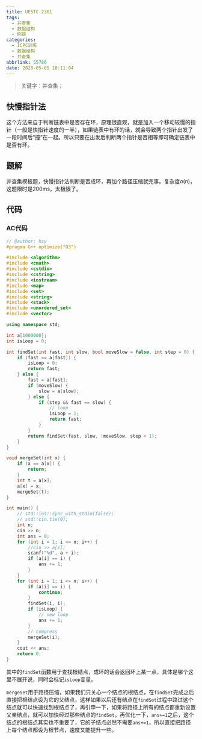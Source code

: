 ```yaml
---
title: UESTC 2361
tags:
  - 并查集
  - 数据结构
  - 刷题
categories:
  - ICPC训练
  - 数据结构
  - 并查集
abbrlink: 55786
date: 2020-05-05 18:11:04
---
```



> 关键字：并查集；

## 快慢指针法

这个方法来自于判断链表中是否存在环，原理很直观，就是加入一个移动较慢的指针（一般是快指针速度的一半），如果链表中有环的话，就会导致两个指针出发了一段时间后“撞”在一起。所以只要在出发后判断两个指针是否相等即可确定链表中是否有环。

## 题解

并查集模板题，快慢指针法判断是否成环，再加个路径压缩就完事。复杂度$o(n)$，这题限时是200ms，太极限了。

## 代码

### AC代码

```C++
// @author: hzy
#pragma G++ optimize("O3")

#include <algorithm>
#include <cmath>
#include <cstdio>
#include <cstring>
#include <iostream>
#include <map>
#include <set>
#include <string>
#include <stack>
#include <unordered_set>
#include <vector>

using namespace std;

int a[1000000];
int isLoop = 0;

int findSet(int fast, int slow, bool moveSlow = false, int step = 0) {
    if (fast == a[fast]) {
        isLoop = 0;
        return fast;
    } else {
        fast = a[fast];
        if (moveSlow) {
            slow = a[slow];
        } else {
            if (step && fast == slow) {
                // loop
                isLoop = 1;
                return fast;
            }
        }
        return findSet(fast, slow, !moveSlow, step + 1);
    }
}

void mergeSet(int x) {
    if (x == a[x]) {
        return;
    }
    int t = a[x];
    a[x] = x;
    mergeSet(t);
}

int main() {
    // std::ios::sync_with_stdio(false);
    // std::cin.tie(0);
    int n;
    cin >> n;
    int ans = 0;
    for (int i = 1; i <= n; i++) {
        //cin >> a[i];
        scanf("%d", a + i);
        if (a[i] == i) {
            ans += 1;
        }
    }
    for (int i = 1; i <= n; i++) {
        if (a[i] == i) {
            continue;
        }
        findSet(i, i);
        if (isLoop) {
            // new loop
            ans += 1;
        }
        // compress
        mergeSet(i);
    }
    cout << ans;
    return 0;
}
```

其中的`findSet`函数用于查找根结点，成环的话会返回环上某一点，具体是哪个这里不展开说，同时会标记`isLoop`变量。

`mergeSet`用于路径压缩，如果我们只关心一个结点的根结点，在`findSet`完成之后直接把根结点设为它的父结点，这样如果以后还有结点在`findSet`过程中路过这个结点就可以快速找到根结点了，再引申一下，如果将路径上所有的结点都重新设置父亲结点，就可以加快经过那些结点的`findSet`。再优化一下，`ans+=1`之后，这个结点的根结点其实也不重要了，它的子结点必然不需要`ans+=1`，所以直接把路径上每个结点都设为根节点，速度又能提升一些。
